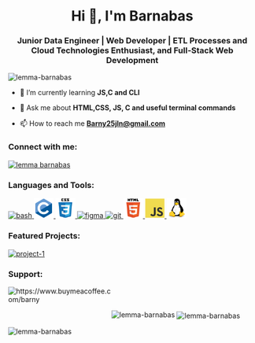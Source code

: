 <h1 align="center">Hi 👋, I'm Barnabas</h1>
<h3 align="center">Junior Data Engineer | Web Developer | ETL Processes and Cloud Technologies Enthusiast, and Full-Stack Web Development</h3>

<p align="left"> <img src="https://komarev.com/ghpvc/?username=lemma-barnabas&label=Profile%20views&color=0e75b6&style=flat" alt="lemma-barnabas" /> </p>

- 🌱 I’m currently learning **JS,C and CLI**

- 💬 Ask me about **HTML,CSS, JS, C and useful terminal commands**

- 📫 How to reach me **Barny25jln@gmail.com**

<h3 align="left">Connect with me:</h3>
<p align="left">
<a href="www.linkedin.com/in/barnabas-lemma-07020811a" target="blank"><img align="center" src="https://raw.githubusercontent.com/rahuldkjain/github-profile-readme-generator/master/src/images/icons/Social/linked-in-alt.svg" alt="lemma barnabas" height="30" width="40" /></a>
</p>

<h3 align="left">Languages and Tools:</h3>
<p align="left"> <a href="https://www.gnu.org/software/bash/" target="_blank" rel="noreferrer"> <img src="https://www.vectorlogo.zone/logos/gnu_bash/gnu_bash-icon.svg" alt="bash" width="40" height="40"/> </a> <a href="https://www.cprogramming.com/" target="_blank" rel="noreferrer"> <img src="https://raw.githubusercontent.com/devicons/devicon/master/icons/c/c-original.svg" alt="c" width="40" height="40"/> </a> <a href="https://www.w3schools.com/css/" target="_blank" rel="noreferrer"> <img src="https://raw.githubusercontent.com/devicons/devicon/master/icons/css3/css3-original-wordmark.svg" alt="css3" width="40" height="40"/> </a> <a href="https://www.figma.com/" target="_blank" rel="noreferrer"> <img src="https://www.vectorlogo.zone/logos/figma/figma-icon.svg" alt="figma" width="40" height="40"/> </a> <a href="https://git-scm.com/" target="_blank" rel="noreferrer"> <img src="https://www.vectorlogo.zone/logos/git-scm/git-scm-icon.svg" alt="git" width="40" height="40"/> </a> <a href="https://www.w3.org/html/" target="_blank" rel="noreferrer"> <img src="https://raw.githubusercontent.com/devicons/devicon/master/icons/html5/html5-original-wordmark.svg" alt="html5" width="40" height="40"/> </a> <a href="https://developer.mozilla.org/en-US/docs/Web/JavaScript" target="_blank" rel="noreferrer"> <img src="https://raw.githubusercontent.com/devicons/devicon/master/icons/javascript/javascript-original.svg" alt="javascript" width="40" height="40"/> </a> <a href="https://www.linux.org/" target="_blank" rel="noreferrer"> <img src="https://raw.githubusercontent.com/devicons/devicon/master/icons/linux/linux-original.svg" alt="linux" width="40" height="40"/> </a> </p>

<h3 align="left">Featured Projects:</h3>
<p align="left">
<a href="https://github.com/Lemma-Barnabas/skyscraper" target="_blank"><img align="center" src="https://github.com/Lemma-Barnabas/skyscraper" alt="project-1" /></a>
</p>

<h3 align="left">Support:</h3>
<p><a href="https://www.buymeacoffee.com/https://www.buymeacoffee.com/barny"> <img align="left" src="https://cdn.buymeacoffee.com/buttons/v2/default-yellow.png" height="50" width="210" alt="https://www.buymeacoffee.com/barny" /></a></p><br><br>

<p><img align="left" src="https://github-readme-stats.vercel.app/api/top-langs?username=lemma-barnabas&show_icons=true&locale=en&layout=compact" alt="lemma-barnabas" /></p>

<p>&nbsp;<img align="center" src="https://github-readme-stats.vercel.app/api?username=lemma-barnabas&show_icons=true&locale=en" alt="lemma-barnabas" /></p>

<p><img align="center" src="https://github-readme-streak-stats.herokuapp.com/?user=lemma-barnabas&" alt="lemma-barnabas" /></p>
